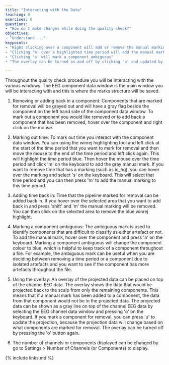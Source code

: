 ```yaml
---
title: "Interacting with the Data"
teaching: 0
exercises: 0
questions:
- "How do I make changes while doing the quality check?"
objectives:
- "Understand ..."
keypoints:
- "Right clicking over a component will add or remove the manual marking"
- "Clicking 'm' over a highlighted time period will add the manual mark"
- "Clicking 'a' will mark a component ambiguous"
- "The overlay can be turned on and off by clicking 'o' and updated by clicking 'u'"

---
```

Throughout the quality check procedure you will be interacting with the various windows. The EEG component data window is the main window you will be interacting with and this is where the marks structure will be saved. 

1. Removing or adding back in a component: Components that are marked for removal will be grayed out and will have a gray flag beside the component on the left hand side of the component data window. To mark out a component you would like removed or to add back a component that has been removed, hover over the component and right click on the mouse. 

2. Marking out time: To mark out time you interact with the component data window. You can using the winrej highlighting tool and left click at the start of the time period that you want to mark for removal and then move the mouse to the end of the time period and left click again. This will highlight the time period blue. Then hover the mouse over the time period and click 'm' on the keyboard to add the gray manual mark. If you want to remove time that has a marking (such as ic_hg), you can hover over the marking and select 's' on the keyboard. This will select that time period and you can then press 'm' to add the manual marking to this time period. 

3. Adding time back in: Time that the pipeline marked for removal can be added back in. If you hover over the selected area that you want to add back in and press 'shift' and 'm' the manual marking will be removed. You can then click on the selected area to remove the blue winrej highlight. 

4. Marking a component ambiguous: The ambiguous mark is used to identify components that are difficult to classify as either artefact or not. To add the manual mark, hover over the component and press 'a' on the keyboard. Marking a component ambiguous will change the component colour to blue, which is helpful to keep track of a component throughout a file. For example, the ambiguous mark can be useful when you are deciding between removing a time period or a component due to isolated artefacts and you want to see if the component has more artefacts throughout the file. 

5. Using the overlay: An overlay of the projected data can be placed on top of the channel EEG data. The overlay shows the data that would be projected back to the scalp from only the remaining components. This means that if a manual mark has been added to a component, the data from that component would not be in the projected data. The projected data can be shown as a gray line on top of the channel EEG data by selecting the EEG channel data window and pressing 'o' on the keyboard. If you mark a component for removal, you can press 'u' to update the projection, because the projection data will change based on what components are marked for removal. The overlay can be turned off by pressing the 'o' button again. 

6. The number of channels or components displayed can be changed by go to Settings > Number of Channels (or Components) to display. 


{% include links.md %}

